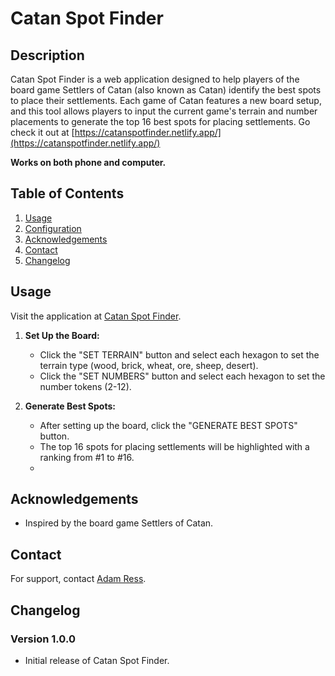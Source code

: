 # Catan Spot Finder

## Description

Catan Spot Finder is a web application designed to help players of the board game Settlers of Catan (also known as Catan) identify the best spots to place their settlements. Each game of Catan features a new board setup, and this tool allows players to input the current game's terrain and number placements to generate the top 16 best spots for placing settlements. Go check it out at [https://catanspotfinder.netlify.app/](https://catanspotfinder.netlify.app/)

**Works on both phone and computer.**

## Table of Contents
1. [Usage](#usage)
2. [Configuration](#configuration)
3. [Acknowledgements](#acknowledgements)
4. [Contact](#contact)
5. [Changelog](#changelog)

## Usage

Visit the application at [Catan Spot Finder](https://catanspotfinder.netlify.app/).

1. **Set Up the Board:**
   - Click the "SET TERRAIN" button and select each hexagon to set the terrain type (wood, brick, wheat, ore, sheep, desert).
   - Click the "SET NUMBERS" button and select each hexagon to set the number tokens (2-12).

2. **Generate Best Spots:**
   - After setting up the board, click the "GENERATE BEST SPOTS" button.
   - The top 16 spots for placing settlements will be highlighted with a ranking from #1 to #16.
   - 

## Acknowledgements

- Inspired by the board game Settlers of Catan.

## Contact

For support, contact [Adam Ress](mailto:adam.ress@icloud.com).

## Changelog

### Version 1.0.0
- Initial release of Catan Spot Finder.
